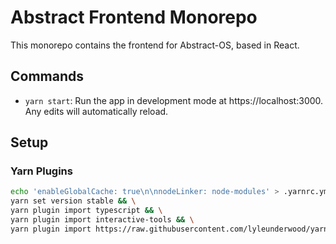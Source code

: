 # Abstract Frontend Monorepo
This monorepo contains the frontend for Abstract-OS, based in React.

## Commands

- `yarn start`: Run the app in development mode at https://localhost:3000. Any edits will automatically reload.


## Setup

### Yarn Plugins

```bash
echo 'enableGlobalCache: true\n\nnodeLinker: node-modules' > .yarnrc.yml && \
yarn set version stable && \
yarn plugin import typescript && \
yarn plugin import interactive-tools && \
yarn plugin import https://raw.githubusercontent.com/lyleunderwood/yarn-plugin-yaml-manifest/master/bundles/%40yarnpkg/plugin-yaml-manifest.js
```
